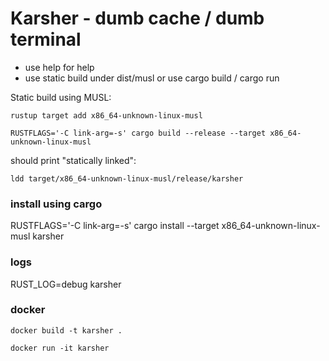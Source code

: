 # Karsher -  dumb cache / dumb terminal

- use help for help
- use static build under dist/musl or use cargo build / cargo run


Static build using MUSL:

```
rustup target add x86_64-unknown-linux-musl 
```


```
RUSTFLAGS='-C link-arg=-s' cargo build --release --target x86_64-unknown-linux-musl
```

should print "statically linked":

```
ldd target/x86_64-unknown-linux-musl/release/karsher 

```

### install using cargo
RUSTFLAGS='-C link-arg=-s' cargo install --target x86_64-unknown-linux-musl karsher

### logs
RUST_LOG=debug karsher


### docker

```
docker build -t karsher .

docker run -it karsher 

```